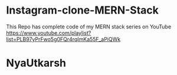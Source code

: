 # Instagram-clone-MERN-Stack

This Repo has complete code of my MERN stack series on YouTube https://www.youtube.com/playlist?list=PLB97yPrFwo5g0FQr4rqImKa55F_aPiQWk
# NyaUtkarsh
